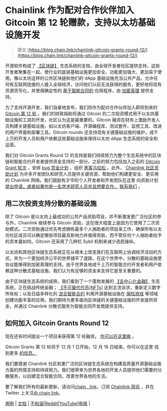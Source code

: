 # Chainlink 作为配对合作伙伴加入 Gitcoin 第 12 轮赠款，支持以太坊基础设施开发

> 原文:[https://blog.chain.link/chainlink-gitcoin-grants-round-12/](https://blog.chain.link/chainlink-gitcoin-grants-round-12/)

开源软件构成了 [【区块链】](https://blog.chain.link/what-is-a-blockchain-and-how-can-it-impact-the-world/) 生态系统的支柱，由全球开发者社区提供支持，这些开发者聚集在一起，使行业的底层基础设施更加安全、功能更加强大、更加易于使用。像以太坊这样的公共区块链和他们的 dApp 基础设施充当公共产品，允许任何有互联网连接的人接入全球经济，访问他们以前无法获得的服务，更好地将现有资源货币化，并使用确定性的 [基于智能合同的](https://chain.link/education/smart-contracts) 应用程序，由 [加密真理](https://blog.chain.link/sergey-nazarov-smartcon-keynote-the-future-of-hybrid-smart-contracts/) 提供支持。

为了支持开源开发，我们自豪地宣布，我们将作为配对合作伙伴加入即将到来的 [Gitcoin 第 12 轮](https://gitcoin.co/grants/) 。我们的财政捐助将通过 Gitcoin 的二次投资模式用于以太坊基础设施和工具的开发，社区认为这是最重要的。Gitcoin 融资在财务上激励开发人员构建关键基础设施，如以太坊客户端、开源编程库、测试套件、监控工具、改进的用户界面和部署工具。Gitcoin rounds 还支持现有关键基础设施的维护，成千上万的开发人员和用户依赖这些基础设施来保持以太坊 dApp 生态系统的安全和运营。

我们对 Gitcoin Grants Round 12 的支持是我们持续努力为整个生态系统中的区块链和智能合约开发者提供资金支持的一部分。之前的努力包括加入之前的 [Gitcoin Grant 轮次](https://blog.chain.link/gitcoin-grants-round-11-chainlink/) ，安排 [bug 赏金计划](https://blog.chain.link/expanding-the-chainlink-bug-bounty-program-to-immunefi/) ，组织 [黑客马拉松](https://blog.chain.link/announcing-the-chainlink-fall-2021-hackathon/) 。此外， [Chainlink 社区资助计划](https://blog.chain.link/introducing-the-chainlink-community-grant-program/) 为许多开发团队和研究人员提供关键资源，帮助他们构建更安全、更实用的 Chainlink 网络。我们鼓励有才华的个人开发者和开发团队在这里 向资助计划 [提出申请，或者如果你是一名学术研究人员并且想要合作，](https://chainlinkgrants.typeform.com/to/efEbsq) [联系我们](/cdn-cgi/l/email-protection#77051204121605141f37141f161e191b1e191c1b1615045914181a) 。

## 用二次投资支持分散的基础设施

除了 Gitcoin 是以太坊上最成功的公共产品资助项目，并不断激发更广泛社区的参与外，Chainlink 继续参与 Gitcoin 资助，这在很大程度上是因为它使用了二次资助模式。二次资助通过优先考虑拥有最多个人捐助者的项目来工作，确保所有以太坊社区成员可以确定哪些项目最具影响力并值得资助，而不管任何个人捐助者给予的资本量如何。Gitcoin 还采用了几种抗 Sybil 机制来减少选民操纵。

以太坊和其他区块链生态系统正在从根本上改变我们在互联网上协调经济活动的方式，并为一个更加经济公平的世界铺平了道路，在这个世界中，分散的基础设施使协议能够得到加密真理的支持。由于世界各地成千上万的智能合约开发者和用户依赖这种分散式基础设施，我们认为有足够的资金来支持它是至关重要的。

由于区块链生态系统的成熟，我们看到了一个蓬勃发展的 [【去中心化金融】](https://chain.link/education/defi) 生态系统，正在挑战传统金融； [【不可替代代币(NFTs)](https://chain.link/education/nfts) 达到主流诉求，重新定义数字所有权；以及日益多样化的 [混合智能合约](https://blog.chain.link/hybrid-smart-contracts-explained/) 利用开源基础设施在 [保险](https://blog.chain.link/blockchain-insurance/)[游戏](https://blog.chain.link/what-is-play-to-earn/) 等领域创建功能丰富的应用。我们期待为更多面向区块链的关键基础设施的开发提供资金，并通过 Chainlink 分散式服务为智能合同开发商提供支持。

## 如何加入 Gitcoin Grants Round 12

现在还有时间提出一个项目来获得第 12 轮融资。 [你可以在这里做](https://gitcoin.co/grants/new) 。

Gitcoin Grants 第 12 轮将于 12 月 1 日开始，12 月 16 日结束。你可以在这里 找到更多 [的信息。](https://gitcoin.co/blog/announcing-grants-round-12/)

我们要感谢 Chainlink 社区和更广泛的区块链生态系统在构建高质量开源基础设施方面的热情支持和持续努力。我们很荣幸为世界各地的开发人员提供他们需要的分散服务，以创建混合智能合同，改善世界各地的生活。

要了解我们所有的最新更新，请访问[chain . link](https://chain.link/)，订阅 [Chainlink 简讯](https://chn.lk/newsletter) ，并在 Twitter 上关注[@ chain link](https://www.twitter.com/chainlink)。

[用例](https://chain.link/use-cases) | [文档](https://docs.chain.link/docs/getting-started) | [不和谐](https://discordapp.com/invite/aSK4zew)|[Reddit](https://www.reddit.com/r/Chainlink/)|[YouTube|](https://www.youtube.com/c/chainlink)[电报](https://t.me/chainlinkofficial) |